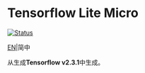 # Tensorflow Lite Micro

[![Status](https://storage.googleapis.com/tensorflow-kokoro-build-badges/tflite-micro.svg)](https://storage.googleapis.com/tensorflow-kokoro-build-badges/tflite-micro.html)

[EN](Readme.md)|简中

从生成**Tensorflow v2.3.1**中生成。